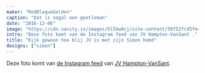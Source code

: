 ```yaml
---
maker: "RedBlaqueGolden"
caption: "Dat is nogal een gentleman"
date: "2016-12-06"
image: "https://cdn.sanity.io/images/hl5bw8cj/site-content/50752fcd5fe40123200407c57a60a483a4c83efc-1080x1080.jpg"
intro: "Deze foto komt van de Instagram feed van JV Hampton-VanSant ."
title: "Kijk gewoon hoe blij JV is met zijn Simon hemd"
designs: ["simon"]
---
```



Deze foto komt van [de Instagram feed](https://www.instagram.com/p/BNsGBSVho4u/)  van [JV Hampton-VanSant](http://jvhvs.com/).

